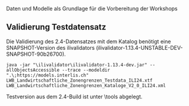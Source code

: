 Daten und Modelle als Grundlage für die Vorbereitung der Workshops

## Validierung Testdatensatz

Die Validierung des 2.4-Datensatzes mit dem Katalog benötigt eine SNAPSHOT-Version des ilivalidators (ilivalidator-1.13.4-UNSTABLE-DEV-SNAPSHOT-90b26700).

```
java -jar "\ilivalidator\ilivalidator-1.13.4-dev.jar" --allObjectsAccessible --trace --modeldir ".\;https://models.interlis.ch" LWB_Landwirtschaftliche_Zonengrenzen_Testdata_ILI24.xtf LWB_Landwirtschaftliche_Zonengrenzen_Kataloge_V2_0_ILI24.xml
```

Testversion aus dem 2.4-Build ist unter \tools abgelegt.